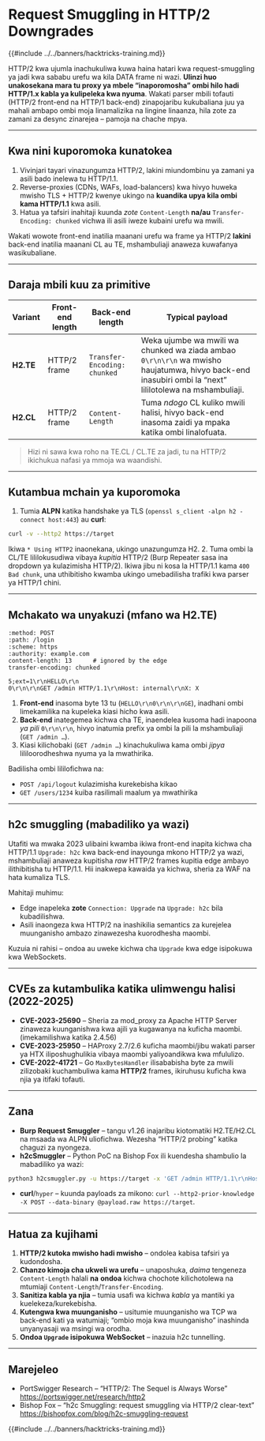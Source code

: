 # Request Smuggling in HTTP/2 Downgrades

{{#include ../../banners/hacktricks-training.md}}

HTTP/2 kwa ujumla inachukuliwa kuwa haina hatari kwa request-smuggling ya jadi kwa sababu urefu wa kila DATA frame ni wazi. **Ulinzi huo unakosekana mara tu proxy ya mbele “inaporomosha” ombi hilo hadi HTTP/1.x kabla ya kulipeleka kwa nyuma**. Wakati parser mbili tofauti (HTTP/2 front-end na HTTP/1 back-end) zinapojaribu kukubaliana juu ya mahali ambapo ombi moja linamalizika na lingine linaanza, hila zote za zamani za desync zinarejea – pamoja na chache mpya.

---
## Kwa nini kuporomoka kunatokea

1. Vivinjari tayari vinazungumza HTTP/2, lakini miundombinu ya zamani ya asili bado inelewa tu HTTP/1.1.
2. Reverse-proxies (CDNs, WAFs, load-balancers) kwa hivyo huweka mwisho TLS + HTTP/2 kwenye ukingo na **kuandika upya kila ombi kama HTTP/1.1** kwa asili.
3. Hatua ya tafsiri inahitaji kuunda *zote* `Content-Length` **na/au** `Transfer-Encoding: chunked` vichwa ili asili iweze kubaini urefu wa mwili.

Wakati wowote front-end inatilia maanani urefu wa frame ya HTTP/2 **lakini** back-end inatilia maanani CL au TE, mshambuliaji anaweza kuwafanya wasikubaliane.

---
## Daraja mbili kuu za primitive

| Variant | Front-end length | Back-end length | Typical payload |
|---------|-----------------|-----------------|-----------------|
| **H2.TE** | HTTP/2 frame | `Transfer-Encoding: chunked` | Weka ujumbe wa mwili wa chunked wa ziada ambao `0\r\n\r\n` wa mwisho haujatumwa, hivyo back-end inasubiri ombi la “next” lililotolewa na mshambuliaji. |
| **H2.CL** | HTTP/2 frame | `Content-Length` | Tuma *ndogo* CL kuliko mwili halisi, hivyo back-end inasoma zaidi ya mpaka katika ombi linalofuata. |

> Hizi ni sawa kwa roho na TE.CL / CL.TE za jadi, tu na HTTP/2 ikichukua nafasi ya mmoja wa waandishi.

---
## Kutambua mchain ya kuporomoka

1. Tumia **ALPN** katika handshake ya TLS (`openssl s_client -alpn h2 -connect host:443`) au **curl**:
```bash
curl -v --http2 https://target
```
Ikiwa `* Using HTTP2` inaonekana, ukingo unazungumza H2.
2. Tuma ombi la CL/TE lililokusudiwa vibaya *kupitia* HTTP/2 (Burp Repeater sasa ina dropdown ya kulazimisha HTTP/2). Ikiwa jibu ni kosa la HTTP/1.1 kama `400 Bad chunk`, una uthibitisho kwamba ukingo umebadilisha trafiki kwa parser ya HTTP/1 chini.

---
## Mchakato wa unyakuzi (mfano wa H2.TE)
```http
:method: POST
:path: /login
:scheme: https
:authority: example.com
content-length: 13      # ignored by the edge
transfer-encoding: chunked

5;ext=1\r\nHELLO\r\n
0\r\n\r\nGET /admin HTTP/1.1\r\nHost: internal\r\nX: X
```
1. **Front-end** inasoma byte 13 tu (`HELLO\r\n0\r\n\r\nGE`), inadhani ombi limekamilika na kupeleka kiasi hicho kwa asili.
2. **Back-end** inategemea kichwa cha TE, inaendelea kusoma hadi inapoona *ya pili* `0\r\n\r\n`, hivyo inatumia prefix ya ombi la pili la mshambuliaji (`GET /admin …`).
3. Kiasi kilichobaki (`GET /admin …`) kinachukuliwa kama ombi *jipya* lililoorodheshwa nyuma ya la mwathirika.

Badilisha ombi lililofichwa na:
* `POST /api/logout` kulazimisha kurekebisha kikao
* `GET /users/1234` kuiba rasilimali maalum ya mwathirika

---
## h2c smuggling (mabadiliko ya wazi)

Utafiti wa mwaka 2023 ulibaini kwamba ikiwa front-end inapita kichwa cha HTTP/1.1 `Upgrade: h2c` kwa back-end inayounga mkono HTTP/2 ya wazi, mshambuliaji anaweza kupitisha *raw* HTTP/2 frames kupitia edge ambayo ilithibitisha tu HTTP/1.1. Hii inakwepa kawaida ya kichwa, sheria za WAF na hata kumaliza TLS.

Mahitaji muhimu:
* Edge inapeleka **zote** `Connection: Upgrade` na `Upgrade: h2c` bila kubadilishwa.
* Asili inaongeza kwa HTTP/2 na inashikilia semantics za kurejelea muunganisho ambazo zinawezesha kuorodhesha maombi.

Kuzuia ni rahisi – ondoa au uweke kichwa cha `Upgrade` kwa edge isipokuwa kwa WebSockets.

---
## CVEs za kutambulika katika ulimwengu halisi (2022-2025)

* **CVE-2023-25690** – Sheria za mod_proxy za Apache HTTP Server zinaweza kuunganishwa kwa ajili ya kugawanya na kuficha maombi. (imekamilishwa katika 2.4.56)
* **CVE-2023-25950** – HAProxy 2.7/2.6 kuficha maombi/jibu wakati parser ya HTX iliposhughulikia vibaya maombi yaliyoandikwa kwa mfululizo.
* **CVE-2022-41721** – Go `MaxBytesHandler` ilisababisha byte za mwili zilizobaki kuchambuliwa kama **HTTP/2** frames, ikiruhusu kuficha kwa njia ya itifaki tofauti.

---
## Zana

* **Burp Request Smuggler** – tangu v1.26 inajaribu kiotomatiki H2.TE/H2.CL na msaada wa ALPN uliofichwa. Wezesha “HTTP/2 probing” katika chaguzi za nyongeza.
* **h2cSmuggler** – Python PoC na Bishop Fox ili kuendesha shambulio la mabadiliko ya wazi:
```bash
python3 h2csmuggler.py -u https://target -x 'GET /admin HTTP/1.1\r\nHost: target\r\n\r\n'
```
* **curl**/`hyper` – kuunda payloads za mikono: `curl --http2-prior-knowledge -X POST --data-binary @payload.raw https://target`.

---
## Hatua za kujihami

1. **HTTP/2 kutoka mwisho hadi mwisho** – ondolea kabisa tafsiri ya kudondosha.
2. **Chanzo kimoja cha ukweli wa urefu** – unaposhuka, *daima* tengeneza `Content-Length` halali **na** **ondoa** kichwa chochote kilichotolewa na mtumiaji `Content-Length`/`Transfer-Encoding`.
3. **Sanitiza kabla ya njia** – tumia usafi wa kichwa *kabla* ya mantiki ya kuelekeza/kurekebisha.
4. **Kutengwa kwa muunganisho** – usitumie muunganisho wa TCP wa back-end kati ya watumiaji; “ombio moja kwa muunganisho” inashinda unyanyasaji wa msingi wa orodha.
5. **Ondoa `Upgrade` isipokuwa WebSocket** – inazuia h2c tunnelling.

---
## Marejeleo

* PortSwigger Research – “HTTP/2: The Sequel is Always Worse” <https://portswigger.net/research/http2>
* Bishop Fox – “h2c Smuggling: request smuggling via HTTP/2 clear-text” <https://bishopfox.com/blog/h2c-smuggling-request>

{{#include ../../banners/hacktricks-training.md}}
